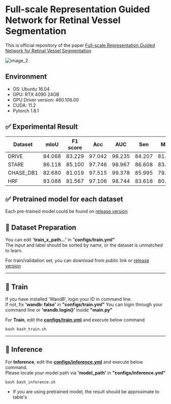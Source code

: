 # Full-scale Representation Guided Network for Retinal Vessel Segmentation
This is official repository of the paper [Full-scale Representation Guided Network for Retinal Vessel Segmentation](https://arxiv.org/abs/2501.18921)

![image_2](images/Qualitative_evaluation.png)

## Environment

- OS: Ubuntu 16.04
- GPU: RTX 4090 24GB
- GPU Driver version: 460.106.00
- CUDA: 11.2
- Pytorch 1.8.1

## ✅ Experimental Result

|Dataset|mIoU|F1 score|Acc|AUC|Sen|MCC
|---|---|---|---|---|---|---|
|DRIVE|84.068|83.229|97.042|98.235|84.207|81.731|
|STARE|86.118|85.100|97.746|98.967|86.608|83.958|
|CHASE_DB1|82.680|81.019|97.515|99.378|85.995|79.889|
|HRF|83.088|81.567|97.106|98.744|83.616|80.121|


## ✅ Pretrained model for each dataset
Each pre-trained model could be found on [release version](https://github.com/ZombaSY/FSG-Net-pytorch/releases/tag/1.1.0)


## 🧻 Dataset Preparation
You can edit <b>'train_x_path...'</b> in "<b>configs/train.yml"</b> <br>
The input and label should be sorted by name, or the dataset is unmatched to learn.

For train/validation set, you can download from public link or [release version](https://github.com/ZombaSY/FSG-Net-pytorch/releases/tag/1.1.0)

---

## 🚄 Train

If you have installed 'WandB', login your ID in command line.<br>
If not, fix <b>'wandb: false'</b> in <b>"configs/train.yml"</b>
You can login through your command line or <b>'wandb.login()'</b> inside <b>"main.py"</b>

For <b>Train</b>, edit the [<b>configs/train.yml</b>](configs/train.yml) and execute below command
```
bash bash_train.sh
```

---

## 🛴 Inference

For <b>Inference</b>, edit the [<b>configs/inference.yml</b>](configs/inference.yml) and execute below command. <br>
Please locate your model path via  <b>'model_path'</b> in <b>"configs/inference.yml"</b>
```
bash bash_inference.sh
```

- If you are using pretrained model, the result should be approximate to table's
